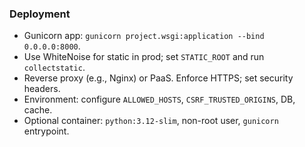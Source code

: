 ### Deployment
- Gunicorn app: `gunicorn project.wsgi:application --bind 0.0.0.0:8000`.
- Use WhiteNoise for static in prod; set `STATIC_ROOT` and run `collectstatic`.
- Reverse proxy (e.g., Nginx) or PaaS. Enforce HTTPS; set security headers.
- Environment: configure `ALLOWED_HOSTS`, `CSRF_TRUSTED_ORIGINS`, DB, cache.
- Optional container: `python:3.12-slim`, non-root user, `gunicorn` entrypoint.
